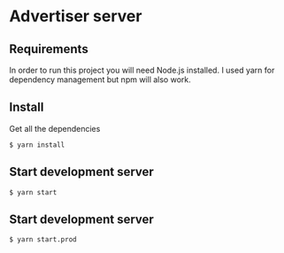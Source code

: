 # Advertiser server

## Requirements

In order to run this project you will need Node.js installed. I used yarn for dependency management but npm will also work.

## Install

Get all the dependencies

    $ yarn install

## Start development server

    $ yarn start
    
## Start development server

    $ yarn start.prod
    
